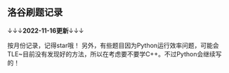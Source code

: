 ## 洛谷刷题记录

↓↓↓**2022-11-16更新**↓↓↓


按月份记录，记得star哦！
另外，有些题目因为Python运行效率问题，可能会TLE~目前没有发现好的方法，所以在考虑要不要学C++。不过Python会继续写的！
